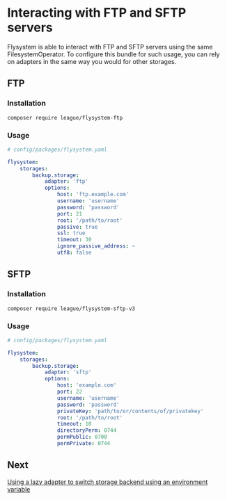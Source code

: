 # Interacting with FTP and SFTP servers

Flysystem is able to interact with FTP and SFTP servers using the same FilesystemOperator.
To configure this bundle for such usage, you can rely on adapters in the same way you would
for other storages.

## FTP

### Installation

```
composer require league/flysystem-ftp
```

### Usage

```yaml
# config/packages/flysystem.yaml

flysystem:
    storages:
        backup.storage:
            adapter: 'ftp'
            options:
                host: 'ftp.example.com'
                username: 'username'
                password: 'password'
                port: 21
                root: '/path/to/root'
                passive: true
                ssl: true
                timeout: 30
                ignore_passive_address: ~
                utf8: false
```

## SFTP

### Installation

```
composer require league/flysystem-sftp-v3
```

### Usage

```yaml
# config/packages/flysystem.yaml

flysystem:
    storages:
        backup.storage:
            adapter: 'sftp'
            options:
                host: 'example.com'
                port: 22
                username: 'username'
                password: 'password'
                privateKey: 'path/to/or/contents/of/privatekey'
                root: '/path/to/root'
                timeout: 10
                directoryPerm: 0744
                permPublic: 0700
                permPrivate: 0744
```

## Next

[Using a lazy adapter to switch storage backend using an environment variable](https://github.com/thephpleague/flysystem-bundle/blob/master/docs/4-using-lazy-adapter-to-switch-at-runtime.md)
